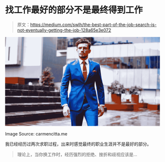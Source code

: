 # 找工作最好的部分不是最终得到工作

> 原文：<https://medium.com/swlh/the-best-part-of-the-job-search-is-not-eventually-getting-the-job-128a65e3e072>

![](img/4ff7563a9a6fc4818045d575f7e075fc.png)

Image Source: carmencitta.me

我已经经历过两次求职过程，出来时感觉最终的职业生涯并不是最好的部分。

> 理论上，当你换工作时，经历强烈的拒绝、挫折和歧视应该是…